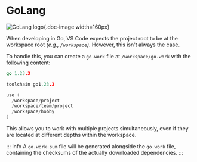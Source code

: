 # GoLang

![GoLang logo](/icons/golang.svg){.doc-image width=160px}

When developing in Go, VS Code expects the project root to be at the workspace root
*(e.g., `/workspace`)*.
However, this isn't always the case.

To handle this, you can create a `go.work` file at `/workspace/go.work` with the
following content:

```go
go 1.23.3

toolchain go1.23.3

use (
  /workspace/project
  /workspace/team/project
  /workspace/hobby
)
```

This allows you to work with multiple projects simultaneously, even if they are located
at different depths within the workspace.

::: info
A `go.work.sum` file will be generated alongside the `go.work` file, containing the
checksums of the actually downloaded dependencies.
:::
